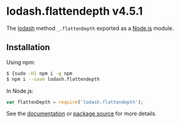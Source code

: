 # lodash.flattendepth v4.5.1

The [lodash](https://lodash.com/) method `_.flattenDepth` exported as a [Node.js](https://nodejs.org/) module.

## Installation

Using npm:
```bash
$ {sudo -H} npm i -g npm
$ npm i --save lodash.flattendepth
```

In Node.js:
```js
var flattenDepth = require('lodash.flattendepth');
```

See the [documentation](https://lodash.com/docs#flattenDepth) or [package source](https://github.com/lodash/lodash/blob/4.5.1-npm-packages/lodash.flattendepth) for more details.
